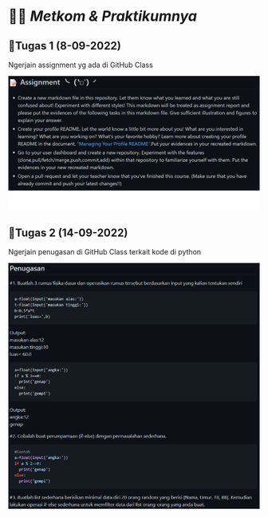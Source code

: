 # 🧑‍💻 ***Metkom & Praktikumnya***
## 📃Tugas 1 (8-09-2022)
Ngerjain assignment yg ada di GitHub Class

<img src="https://github.com/satriyapb/BelajarMetkom/blob/2d4786e6f50e20603810035345f3ea0c03d6698e/asss.png">

## 📃Tugas 2 (14-09-2022)
Ngerjain penugasan di GitHub Class terkait kode di python

<img src="https://github.com/satriyapb/satriyaputrab/blob/77320998b5b835f65bb7fa0540e3737f48718795/penugasan%202.png">